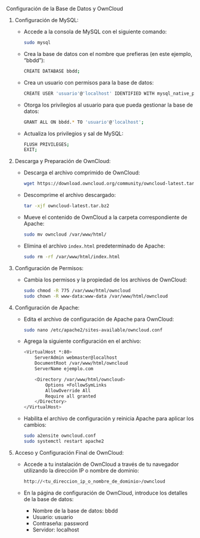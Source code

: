 Configuración de la Base de Datos y OwnCloud

1. Configuración de MySQL:
   - Accede a la consola de MySQL con el siguiente comando:
     ```bash
     sudo mysql
     ```

   - Crea la base de datos con el nombre que prefieras (en este ejemplo, “bbdd”):
     ```bash
     CREATE DATABASE bbdd;
     ```

   - Crea un usuario con permisos para la base de datos:
     ```bash
     CREATE USER 'usuario'@'localhost' IDENTIFIED WITH mysql_native_password BY 'password';
     ```

   - Otorga los privilegios al usuario para que pueda gestionar la base de datos:
     ```bash
     GRANT ALL ON bbdd.* TO 'usuario'@'localhost';
     ```

   - Actualiza los privilegios y sal de MySQL:
     ```bash
     FLUSH PRIVILEGES;
     EXIT;
     ```

2. Descarga y Preparación de OwnCloud:
   - Descarga el archivo comprimido de OwnCloud:
     ```bash
     wget https://download.owncloud.org/community/owncloud-latest.tar.bz2
     ```

   - Descomprime el archivo descargado:
     ```bash
     tar -xjf owncloud-latest.tar.bz2
     ```

   - Mueve el contenido de OwnCloud a la carpeta correspondiente de Apache:
     ```bash
     sudo mv owncloud /var/www/html/
     ```

   - Elimina el archivo `index.html` predeterminado de Apache:
     ```bash
     sudo rm -rf /var/www/html/index.html
     ```

3. Configuración de Permisos:
   - Cambia los permisos y la propiedad de los archivos de OwnCloud:
     ```bash
     sudo chmod -R 775 /var/www/html/owncloud
     sudo chown -R www-data:www-data /var/www/html/owncloud
     ```

4. Configuración de Apache:
   - Edita el archivo de configuración de Apache para OwnCloud:
     ```bash
     sudo nano /etc/apache2/sites-available/owncloud.conf
     ```

   - Agrega la siguiente configuración en el archivo:
     ```bash
     <VirtualHost *:80>
         ServerAdmin webmaster@localhost
         DocumentRoot /var/www/html/owncloud
         ServerName ejemplo.com

         <Directory /var/www/html/owncloud>
             Options +FollowSymLinks
             AllowOverride All
             Require all granted
         </Directory>
     </VirtualHost>
     ```

   - Habilita el archivo de configuración y reinicia Apache para aplicar los cambios:
     ```bash
     sudo a2ensite owncloud.conf
     sudo systemctl restart apache2
     ```

5. Acceso y Configuración Final de OwnCloud:
   - Accede a tu instalación de OwnCloud a través de tu navegador utilizando la dirección IP o nombre de dominio:
     ```bash
     http://<tu_direccion_ip_o_nombre_de_dominio>/owncloud
     ```

   - En la página de configuración de OwnCloud, introduce los detalles de la base de datos:
     - Nombre de la base de datos: bbdd
     - Usuario: usuario
     - Contraseña: password
     - Servidor: localhost
